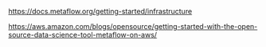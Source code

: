 https://docs.metaflow.org/getting-started/infrastructure


https://aws.amazon.com/blogs/opensource/getting-started-with-the-open-source-data-science-tool-metaflow-on-aws/

